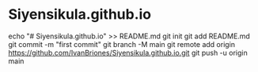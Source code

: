 # Siyensikula.github.io
echo "# Siyensikula.github.io" >> README.md
git init
git add README.md
git commit -m "first commit"
git branch -M main
git remote add origin https://github.com/IvanBriones/Siyensikula.github.io.git
git push -u origin main
